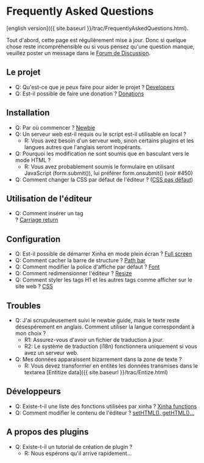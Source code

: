 # Frequently Asked Questions

[english version]({{ site.baseurl }}/trac/FrequentlyAskedQuestions.html).

Tout d'abord, cette page est régulièrement mise à jour. Donc si quelque chose reste incompréhensible ou si vous pensez qu'une question manque, veuillez poster un message dans le [Forum de Discussion](http://xinha.gogo.co.nz/punbb/viewtopic.php?id=138).

## Le projet

 * Q: Qu'est-ce que je peux faire pour aider le projet ? [Developers](http://xinha.gogo.co.nz/punbb/viewtopic.php?id=3)
 * Q: Est-il possible de faire une donation ? [Donations](http://xinha.gogo.co.nz/punbb/viewtopic.php?id=81)

## Installation

 * Q: Par où commencer ? [Newbie](http://xinha.python-hosting.com/wiki/NewbieGuide)
 * Q: Un serveur web est-il requis ou le script est-il utilisable en local ?
   * R: Vous avez besoin d'un serveur web, sinon certains plugins et les langues autres que l'anglais seront inopérants.
 * Q: Pourquoi les modification ne sont soumis que en basculant vers le mode HTML ?
   * R: Vous avez probablement soumis le formulaire en utilisant JavaScript (form.submit()), lui préférer form.onsubmit() (voir #450)
 * Q: Comment changer la CSS par défaut de l'éditeur ? ([CSS pas défaut](http://xinha.gogo.co.nz/punbb/viewtopic.php?id=455)) 

## Utilisation de l'éditeur

 * Q: Comment insérer un tag <br> ? [Carriage return](http://xinha.gogo.co.nz/punbb/viewtopic.php?id=97)

## Configuration

 * Q: Est-il possible de démarrer Xinha en mode plein écran ? [Full screen](http://xinha.gogo.co.nz/punbb/viewtopic.php?id=102)
 * Q: Comment cacher la barre de structure ? [Path bar](http://xinha.gogo.co.nz/punbb/viewtopic.php?id=3)
 * Q: Comment modifier la police d'affiche par défaut ? [Font](http://xinha.gogo.co.nz/punbb/viewtopic.php?id=116)
 * Q: Comment redimensionner l'éditeur ? [Resize](http://xinha.gogo.co.nz/punbb/viewtopic.php?id=244)
 * Q: Comment styler les tags H1 et les autres tags comme afficher sur le site web ? [CSS](http://xinha.gogo.co.nz/punbb/viewtopic.php?pid=3811#p3811)

## Troubles

 * Q: J'ai scrupuleusement suivi le newbie guide, mais le texte reste désespérement en anglais. Comment utiliser la langue correspondant à mon choix ?
   * R1: Assurez-vous d'avoir un fichier de traduction à jour.
   * R2: Le système de traduction (i18n) fonctionnera uniquement si vous avez un serveur web.
 * Q: Mes données apparaissent bizarrement dans la zone de texte ? 
   * R: Vous devez transformer en entités les données transmises dans le textarea [Entitize data]({{ site.baseurl }}/trac/Entize.html) 

## Développeurs

 * Q: Existe-t-il une liste des fonctions utilisées par xinha ? [Xinha functions](http://xinha.gogo.co.nz/punbb/viewtopic.php?id=137)
 * Q: Comment modifier le contenu de l'éditeur ? [setHTML(), getHTML()...](http://xinha.gogo.co.nz/punbb/viewtopic.php?id=224)

## A propos des plugins

 * Q: Existe-t-il un tutorial de création de plugin ?
   * R: Nous espérons qu'il arrive rapidement...
